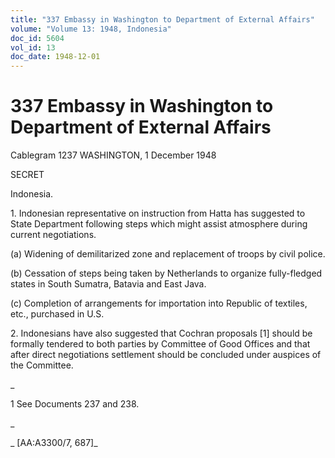 ```yaml
---
title: "337 Embassy in Washington to Department of External Affairs"
volume: "Volume 13: 1948, Indonesia"
doc_id: 5604
vol_id: 13
doc_date: 1948-12-01
---
```


# 337 Embassy in Washington to Department of External Affairs

Cablegram 1237 WASHINGTON, 1 December 1948

SECRET

Indonesia.

1\. Indonesian representative on instruction from Hatta has suggested to State Department following steps which might assist atmosphere during current negotiations.

(a) Widening of demilitarized zone and replacement of troops by civil police.

(b) Cessation of steps being taken by Netherlands to organize fully-fledged states in South Sumatra, Batavia and East Java.

(c) Completion of arrangements for importation into Republic of textiles, etc., purchased in U.S.

2\. Indonesians have also suggested that Cochran proposals [1] should be formally tendered to both parties by Committee of Good Offices and that after direct negotiations settlement should be concluded under auspices of the Committee.

_

1 See Documents 237 and 238.

_

_ [AA:A3300/7, 687]_
